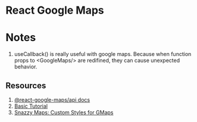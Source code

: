 # React Google Maps

# Notes

1. useCallback() is really useful with google maps. Because when function props to \<GoogleMaps/\> are redifined, they can cause unexpected behavior.

## Resources

1. [@react-google-maps/api docs](https://react-google-maps-api-docs.netlify.app/)
2. [Basic Tutorial](https://www.youtube.com/watch?v=WZcxJGmLbSo&t=217s)
3. [Snazzy Maps: Custom Styles for GMaps](https://snazzymaps.com/)

